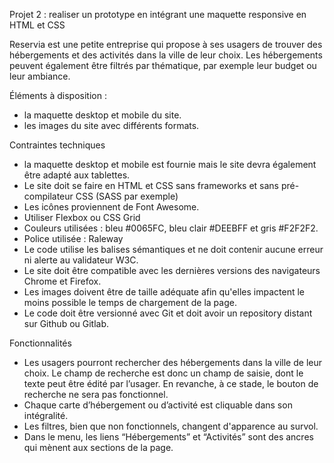  Projet 2 : realiser un prototype en intégrant une maquette responsive en HTML et CSS


Reservia est une petite entreprise qui propose à ses usagers de trouver des hébergements et des activités dans la ville de leur choix.
Les hébergements peuvent également être filtrés par thématique, par exemple leur budget ou leur ambiance.

Éléments à disposition :

- la maquette desktop et mobile du site.
- les images du site avec différents formats.

Contraintes techniques

- la maquette desktop et mobile est fournie mais le site devra également être adapté aux tablettes.
- Le site doit se faire en HTML et CSS sans frameworks et sans pré-compilateur CSS (SASS par exemple)
- Les icônes proviennent de Font Awesome.
- Utiliser Flexbox ou CSS Grid
- Couleurs utilisées : bleu #0065FC, bleu clair #DEEBFF et gris #F2F2F2.
- Police utilisée : Raleway
- Le code utilise les balises sémantiques et ne doit contenir aucune erreur ni alerte au validateur W3C.
- Le site doit être compatible avec les dernières versions des navigateurs Chrome et Firefox.
- Les images doivent être de taille adéquate afin qu'elles impactent le moins possible le temps de chargement de la page.
- Le code doit être versionné avec Git et doit avoir un repository distant sur Github ou Gitlab.

Fonctionnalités

- Les usagers pourront rechercher des hébergements dans la ville de leur choix. Le champ de recherche est donc un champ de saisie, dont le texte peut être édité par l’usager.
  En revanche, à ce stade, le bouton de recherche ne sera pas fonctionnel.
- Chaque carte d’hébergement ou d’activité est cliquable dans son intégralité.
- Les filtres, bien que non fonctionnels, changent d'apparence au survol.
- Dans le menu, les liens “Hébergements” et “Activités” sont des ancres qui mènent aux sections de la page.
